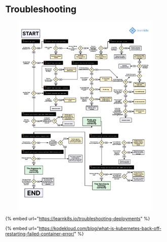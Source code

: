 # Troubleshooting



<figure><img src="../../.gitbook/assets/image (258).png" alt=""><figcaption></figcaption></figure>

{% embed url="https://learnk8s.io/troubleshooting-deployments" %}

{% embed url="https://kodekloud.com/blog/what-is-kubernetes-back-off-restarting-failed-container-error/" %}
